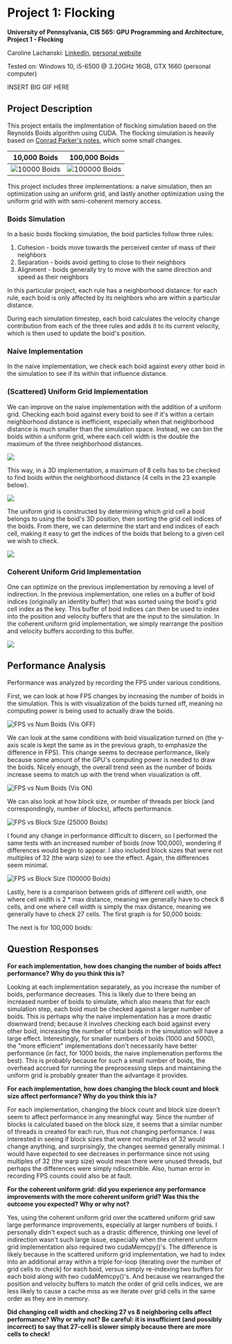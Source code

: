 # Project 1: Flocking
**University of Pennsylvania, CIS 565: GPU Programming and Architecture,
Project 1 - Flocking**

Caroline Lachanski: [LinkedIn](https://www.linkedin.com/in/caroline-lachanski/), [personal website](http://carolinelachanski.com/)

Tested on: Windows 10, i5-6500 @ 3.20GHz 16GB, GTX 1660 (personal computer)

INSERT BIG GIF HERE

## Project Description

This project entails the implmentation of flocking simulation based on the Reynolds Boids algorithm using CUDA. The flocking simulation is heavily based on [Conrad Parker's notes](http://www.vergenet.net/~conrad/boids/pseudocode.html), which some small changes. 

10,000 Boids | 100,000 Boids
------------ | -------------
![10000 Boids](/images/10000boids.gif) | ![100000 Boids](/images/100000boids.gif)

This project includes three implementations: a naive simulation, then an optimization using an uniform grid, and lastly another optimization using the uniform grid with with semi-coherent memory access.

### Boids Simulation
In a basic boids flocking simulation, the boid particles follow three rules:
1. Cohesion - boids move towards the perceived center of mass of their neighbors
2. Separation - boids avoid getting to close to their neighbors
3. Alignment - boids generally try to move with the same direction and speed as their neighbors

In this particular project, each rule has a neighborhood distance: for each rule, each boid is only affected by its neighbors who are within a particular distance. 

During each simulation timestep, each boid calculates the velocity change contribution from each of the three rules and adds it to its current velocity, which is then used to update the boid's position.

### Naive Implementation
In the naive implementation, we check each boid against every other boid in the simulation to see if its within that influence distance.

### (Scattered) Uniform Grid Implementation
We can improve on the naive implementation with the addition of a uniform grid. Checking each boid against every boid to see if it's within a certain neighborhood distance is inefficient, especially when that neighborhood distance is much smaller than the simulation space. Instead, we can bin the boids within a uniform grid, where each cell width is the double the maximum of the three neighborhood distances. 

![](/images/Boids%20Ugrid%20base.png)

This way, in a 3D implementation, a maximum of 8 cells has to be checked to find boids within the neighborhood distance (4 cells in the 23 example below).

![](/images/Boids%20Ugrid%20neighbor%20search%20shown.png)

The uniform grid is constructed by determining which grid cell a boid belongs to using the boid's 3D position, then sorting the grid cell indices of the boids. From there, we can determine the start and end indices of each cell, making it easy to get the indices of the boids that belong to a given cell we wish to check.

![](/images/Boids%20Ugrids%20buffers%20naive.png)

### Coherent Uniform Grid Implementation

One can optimize on the previous implementation by removing a level of indirection. In the previous implementation, one relies on a buffer of boid indices (originally an identity buffer) that was sorted using the boid's grid cell index as the key. This buffer of boid indices can then be used to index into the position and velocity buffers that are the input to the simulation. In the coherent uniform grid implementation, we simply rearrange the position and velocity buffers according to this buffer.

![](/images/Boids%20Ugrids%20buffers%data%20coherent.png)


## Performance Analysis

Performance was analyzed by recording the FPS under various conditions.

First, we can look at how FPS changes by increasing the number of boids in the simulation. This is with visualization of the boids turned off, meaning no computing power is being used to actually draw the boids.

![FPS vs Num Boids (Vis OFF)](/images/FPSvsNumBoidsVisOff.png)

We can look at the same conditions with boid visualization turned on (the y-axis scale is kept the same as in the previous graph, to emphasize the difference in FPS). This change seems to decrease performance, likely because some amount of the GPU's computing power is needed to draw the boids. Nicely enough, the overall trend seen as the number of boids increase seems to match up with the trend when visualization is off.

![FPS vs Num Boids (Vis ON)](/images/FPSvsNumBoidsVisOnAdjustedScale.png)

We can also look at how block size, or number of threads per block (and correspondingly, number of blocks), affects performance.

![FPS vs Block Size (25000 Boids)](/images/FPSvsBlockSize25000Boids.png)

I found any change in performance difficult to discern, so I performed the same tests with an increased number of boids (now 100,000), wondering if differences would begin to appear. I also included block sizes that were not multiples of 32 (the warp size) to see the effect. Again, the differences seem minimal.

![FPS vs Block Size (100000 Boids)](/images/FPSvsBlockSize100000Boids.png)

Lastly, here is a comparison between grids of different cell width, one where cell width is 2 * max distance, meaning we generally have to check 8 cells, and one where cell width is simply the max distance, meaning we generally have to check 27 cells. The first graph is for 50,000 boids:


The next is for 100,000 boids:


## Question Responses

**For each implementation, how does changing the number of boids affect performance? Why do you think this is?**

Looking at each implementation separately, as you increase the number of boids, performance decreases. This is likely due to there being an increased number of boids to simulate, which also means that for each simulation step, each boid must be checked against a larger number of boids. This is perhaps why the naive implementation has a more drastic downward trend; because it involves checking each boid against every other boid, increasing the number of total boids in the simulation will have a large effect. Interestingly, for smaller numbers of boids (1000 and 5000), the "more efficient" implementations don't necessarily have better performance (in fact, for 1000 boids, the naive implemenation performs the best). This is probably because for such a small number of boids, the overhead accrued for running the preprocessing steps and maintaining the uniform grid is probably greater than the advantage it provides.

**For each implementation, how does changing the block count and block size affect performance? Why do you think this is?**

For each implementation, changing the block count and block size doesn't seem to affect performance in any meaningful way. Since the number of blocks is calculated based on the block size, it seems that a similar number of threads is created for each run, thus not changing performance. I was interested in seeing if block sizes that were not multiples of 32 would change anything, and surprisingly, the changes seemed generally minimal. I would have expected to see decreases in performance since not using multiples of 32 (the warp size) would mean there were unused threads, but perhaps the differences were simply ndiscernible. Also, human error in recording FPS counts could also be at fault.

**For the coherent uniform grid: did you experience any performance improvements with the more coherent uniform grid? Was this the outcome you expected? Why or why not?**

Yes, using the coherent uniform grid over the scattered uniform grid saw large performance improvements, especially at larger numbers of boids. I personally didn't expect such as a drastic difference, thinking one level of indirection wasn't such large issue, especially when the coherent uniform grid implementation also required two cudaMemcpy()'s. The difference is likely because in the scattered uniform grid implementation, we had to index into an additional array within a triple for-loop (iterating over the number of grid cells to check) for each boid, versus simply re-indexing two buffers for each boid along with two cudaMemcpy()'s. And because we rearranged the position and velocity buffers to match the order of grid cells indices, we are less likely to cause a cache miss as we iterate over grid cells in the same order as they are in memory.

**Did changing cell width and checking 27 vs 8 neighboring cells affect performance? Why or why not? Be careful: it is insufficient (and possibly incorrect) to say that 27-cell is slower simply because there are more cells to check!**
